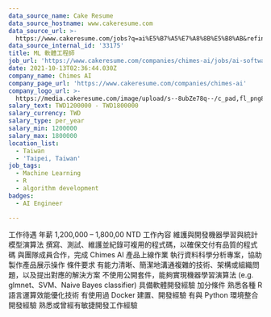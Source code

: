 ```yaml
---
data_source_name: Cake Resume
data_source_hostname: www.cakeresume.com
data_source_url: >-
  https://www.cakeresume.com/jobs?q=ai%E5%B7%A5%E7%A8%8B%E5%B8%AB&refinementList%5Blang_[…]y_type%5D=per_year&range%5Bsalary_range%5D%5Bmin%5D=1000000
data_source_internal_id: '33175'
title: ML 軟體工程師
job_url: 'https://www.cakeresume.com/companies/chimes-ai/jobs/ai-software-engineer'
date: 2021-10-13T02:36:44.030Z
company_name: Chimes AI
company_page_url: 'https://www.cakeresume.com/companies/chimes-ai'
company_logo_url: >-
  https://media.cakeresume.com/image/upload/s--8ubZe78q--/c_pad,fl_png8,h_200,w_200/v1633489225/z26hb1xsvma5tjj9rmx8.png
salary_text: TWD1200000 - TWD1800000
salary_currency: TWD
salary_type: per_year
salary_min: 1200000
salary_max: 1800000
location_list:
  - Taiwan
  - 'Taipei, Taiwan'
job_tags:
  - Machine Learning
  - R
  - algorithm development
badges:
  - AI Engineer

---
```


工作待遇 年薪 1,200,000 – 1,800,00 NTD 工作內容 維護與開發機器學習與統計模型演算法 撰寫、測試、維護並紀錄可複用的程式碼，以確保交付有品質的程式碼 與團隊成員合作，完成 Chimes AI 產品上線作業 執行資料科學分析專案，協助製作產品展示操作 條件要求 有能力清晰、簡潔地溝通複雜的技術、架構或組織問題，以及提出對應的解決方案 不使用公開套件，能夠實現機器學習演算法 (e.g. glmnet、SVM、Naive Bayes classifier) 具備軟體開發經驗 加分條件 熟悉各種 R 語言運算效能優化技術 有使用過 Docker 建置、開發經驗 有與 Python 環境整合開發經驗 熟悉或曾經有敏捷開發工作經驗